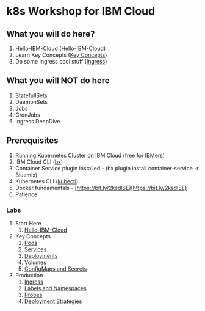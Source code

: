 # k8s Workshop for IBM Cloud


## What you will do here?
1. Hello-IBM-Cloud ([Hello-IBM-Cloud](https://github.com/barhaim/k8s-training/tree/master/modules/01-introduction/01-kubectl))
2. Learn Key Concepts ([Key Concepts](https://github.com/barhaim/k8s-training/tree/master/modules/02-key-concepts))
3. Do some Ingress cool stuff ([Ingress](https://github.com/barhaim/k8s-training/tree/master/modules/03-production/01-ingress))

## What you will NOT do here
1. StatefullSets
2. DaemonSets
3. Jobs
4. CronJobs
5. Ingress DeepDive

## Prerequisites

1. Running Kubernetes Cluster on IBM Cloud ([free for IBMers](https://console.bluemix.net/containers-kubernetes/clusters))
2. IBM Cloud CLI ([bx](https://clis.ng.bluemix.net/))
3. Container Service plugin installed - (bx plugin install container-service -r Bluemix)
4. Kubernetes CLI ([kubectl](https://kubernetes.io/docs/user-guide/prereqs/))
5. Docker fundamentals - [https://bit.ly/2ksdlSE](https://bit.ly/2ksdlSE)
6. Patience


### Labs
1. Start Here
	1. [Hello-IBM-Cloud](https://github.com/barhaim/k8s-training/tree/master/modules/01-introduction/01-kubectl)
2. Key Concepts
	1. [Pods](https://github.com/barhaim/k8s-training/tree/master/modules/02-key-concepts/01-pods)
	2. [Services](https://github.com/barhaim/k8s-training/tree/master/modules/02-key-concepts/02-services)
	3. [Deployments](https://github.com/barhaim/k8s-training/tree/master/modules/02-key-concepts/03-deployments)
	4. [Volumes](https://github.com/barhaim/k8s-training/tree/master/modules/02-key-concepts/04-volumes)
	5. [ConfigMaps and Secrets](https://github.com/barhaim/k8s-training/tree/master/modules/02-key-concepts/05-configmaps-and-secrets)
3. Production
	1. [Ingress](https://github.com/barhaim/k8s-training/tree/master/modules/03-production/01-ingress)
	2. [Labels and Namespaces](https://github.com/barhaim/k8s-training/tree/master/modules/03-production/02-labels-and-namespaces)
	3. [Probes](https://github.com/barhaim/k8s-training/tree/master/modules/03-production/04-pod-probes)
	4. [Deployment Strategies](https://github.com/barhaim/k8s-training/tree/master/modules/03-production/05-deployment-strategies)
